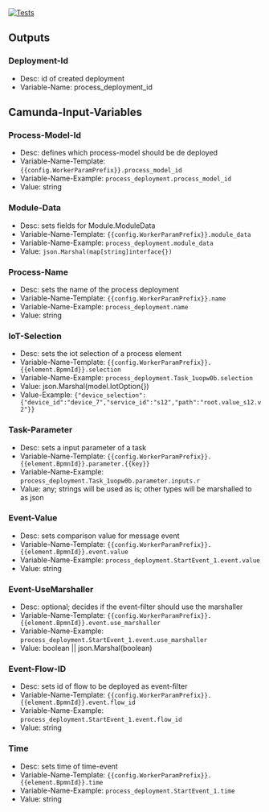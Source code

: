 <a href="https://github.com/SENERGY-Platform/smart-service-module-worker-process/actions/workflows/tests.yml" rel="nofollow">
    <img src="https://github.com/SENERGY-Platform/smart-service-module-worker-process/actions/workflows/tests.yml/badge.svg?branch=main" alt="Tests" />
</a>


## Outputs

### Deployment-Id

- Desc: id of created deployment
- Variable-Name: process_deployment_id

## Camunda-Input-Variables

### Process-Model-Id

- Desc: defines which process-model should be de deployed
- Variable-Name-Template: `{{config.WorkerParamPrefix}}.process_model_id`
- Variable-Name-Example: `process_deployment.process_model_id`
- Value: string

### Module-Data

- Desc: sets fields for Module.ModuleData
- Variable-Name-Template: `{{config.WorkerParamPrefix}}.module_data`
- Variable-Name-Example: `process_deployment.module_data`
- Value: `json.Marshal(map[string]interface{})`


### Process-Name

- Desc: sets the name of the process deployment
- Variable-Name-Template: `{{config.WorkerParamPrefix}}.name`
- Variable-Name-Example: `process_deployment.name`
- Value: string

### IoT-Selection

- Desc: sets the iot selection of a process element
- Variable-Name-Template: `{{config.WorkerParamPrefix}}.{{element.BpmnId}}.selection`
- Variable-Name-Example: `process_deployment.Task_1uopw0b.selection`
- Value: json.Marshal(model.IotOption{})
- Value-Example: `{"device_selection":{"device_id":"device_7","service_id":"s12","path":"root.value_s12.v2"}}`

### Task-Parameter

- Desc: sets a input parameter of a task
- Variable-Name-Template: `{{config.WorkerParamPrefix}}.{{element.BpmnId}}.parameter.{{key}}`
- Variable-Name-Example: `process_deployment.Task_1uopw0b.parameter.inputs.r`
- Value: any; strings will be used as is; other types will be marshalled to as json

### Event-Value

- Desc: sets comparison value for message event
- Variable-Name-Template: `{{config.WorkerParamPrefix}}.{{element.BpmnId}}.event.value`
- Variable-Name-Example: `process_deployment.StartEvent_1.event.value`
- Value: string

### Event-UseMarshaller

- Desc: optional; decides if the event-filter should use the marshaller
- Variable-Name-Template: `{{config.WorkerParamPrefix}}.{{element.BpmnId}}.event.use_marshaller`
- Variable-Name-Example: `process_deployment.StartEvent_1.event.use_marshaller`
- Value: boolean || json.Marshal(boolean)

### Event-Flow-ID

- Desc: sets id of flow to be deployed as event-filter
- Variable-Name-Template: `{{config.WorkerParamPrefix}}.{{element.BpmnId}}.event.flow_id`
- Variable-Name-Example: `process_deployment.StartEvent_1.event.flow_id`
- Value: string

### Time

- Desc: sets time of time-event
- Variable-Name-Template: `{{config.WorkerParamPrefix}}.{{element.BpmnId}}.time`
- Variable-Name-Example: `process_deployment.StartEvent_1.time`
- Value: string